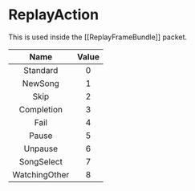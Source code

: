 # ReplayAction

This is used inside the [[ReplayFrameBundle]] packet.

|     Name      | Value |
|     :--:      | :---: |
| Standard      |   0   |
| NewSong       |   1   |
| Skip          |   2   |
| Completion    |   3   |
| Fail          |   4   |
| Pause         |   5   |
| Unpause       |   6   |
| SongSelect    |   7   |
| WatchingOther |   8   |
